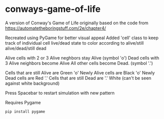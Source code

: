 # conways-game-of-life
A version of Conway's Game of Life
originally based on the code from https://automatetheboringstuff.com/2e/chapter4/

Recreated using PyGame for better visual appeal
Added 'cell' class to keep track of individual cell live/dead state
to color according to alive/still alive/dead/still dead

Alive cells with 2 or 3 Alive neghbors stay Alive (symbol 'o')
Dead cells with 3 Alive neighbors become Alive
All other cells become Dead. (symbol '.')

Cells that are still Alive are Green 'o'
Newly Alive cells are Black 'o'
Newly Dead cells are Red '.'
Cells that are still Dead are '.' White (can't be seen against white background)

Press Spacebar to restart simulation with new pattern


Requires Pygame

```bash
pip install pygame
```

